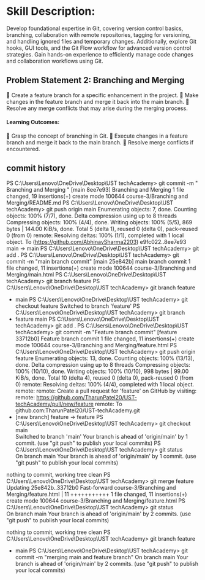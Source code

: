 # Skill Description:

Develop foundational expertise in Git, covering version control basics, branching, collaboration with
remote repositories, tagging for versioning, and handling ignored files and temporary changes.
Additionally, explore Git hooks, GUI tools, and the Git Flow workflow for advanced version control
strategies. Gain hands-on experience to efficiently manage code changes and collaboration
workflows using Git.

## Problem Statement 2: Branching and Merging

 Create a feature branch for a specific enhancement in the project.
 Make changes in the feature branch and merge it back into the main branch.
 Resolve any merge conflicts that may arise during the merging process.

#### Learning Outcomes:

 Grasp the concept of branching in Git.
 Execute changes in a feature branch and merge it back to the main branch.
 Resolve merge conflicts if encountered.

## commit history

PS C:\Users\Lenovo\OneDrive\Desktop\UST techAcademy> git commit -m " Branching and Merging "
[main 8ee7e93] Branching and Merging
1 file changed, 19 insertions(+)
create mode 100644 course-3/Branching and Merging/README.md
PS C:\Users\Lenovo\OneDrive\Desktop\UST techAcademy> git push origin main
Enumerating objects: 7, done.
Counting objects: 100% (7/7), done.
Delta compression using up to 8 threads
Compressing objects: 100% (4/4), done.
Writing objects: 100% (5/5), 869 bytes | 144.00 KiB/s, done.
Total 5 (delta 1), reused 0 (delta 0), pack-reused 0 (from 0)
remote: Resolving deltas: 100% (1/1), completed with 1 local object.
To (https://github.com/AbhinavSharma2203)
e9fc022..8ee7e93 main -> main
PS C:\Users\Lenovo\OneDrive\Desktop\UST techAcademy> git add .
PS C:\Users\Lenovo\OneDrive\Desktop\UST techAcademy> git commit -m "main branch commit"
[main 25e842b] main branch commit
1 file changed, 11 insertions(+)
create mode 100644 course-3/Branching and Merging/main.html
PS C:\Users\Lenovo\OneDrive\Desktop\UST techAcademy> git branch feature
PS C:\Users\Lenovo\OneDrive\Desktop\UST techAcademy> git branch
feature

- main
  PS C:\Users\Lenovo\OneDrive\Desktop\UST techAcademy> git checkout feature
  Switched to branch 'feature'
  PS C:\Users\Lenovo\OneDrive\Desktop\UST techAcademy> git branch
- feature
  main
  PS C:\Users\Lenovo\OneDrive\Desktop\UST techAcademy> git add .
  PS C:\Users\Lenovo\OneDrive\Desktop\UST techAcademy> git commit -m "Feature branch commit"
  [feature 33712b0] Feature branch commit
  1 file changed, 11 insertions(+)
  create mode 100644 course-3/Branching and Merging/feature.html
  PS C:\Users\Lenovo\OneDrive\Desktop\UST techAcademy> git push origin feature
  Enumerating objects: 13, done.
  Counting objects: 100% (13/13), done.
  Delta compression using up to 8 threads
  Compressing objects: 100% (10/10), done.
  Writing objects: 100% (10/10), 998 bytes | 99.00 KiB/s, done.
  Total 10 (delta 4), reused 0 (delta 0), pack-reused 0 (from 0)
  remote: Resolving deltas: 100% (4/4), completed with 1 local object.
  remote:
  remote: Create a pull request for 'feature' on GitHub by visiting:
  remote: https://github.com/TharunPatel20/UST-techAcademy/pull/new/feature
  remote:
  To github.com:TharunPatel20/UST-techAcademy.git
- [new branch] feature -> feature
  PS C:\Users\Lenovo\OneDrive\Desktop\UST techAcademy> git checkout main  
  Switched to branch 'main'
  Your branch is ahead of 'origin/main' by 1 commit.
  (use "git push" to publish your local commits)
  PS C:\Users\Lenovo\OneDrive\Desktop\UST techAcademy> git status  
  On branch main
  Your branch is ahead of 'origin/main' by 1 commit.
  (use "git push" to publish your local commits)

nothing to commit, working tree clean
PS C:\Users\Lenovo\OneDrive\Desktop\UST techAcademy> git merge feature  
Updating 25e842b..33712b0
Fast-forward
course-3/Branching and Merging/feature.html | 11 +++++++++++
1 file changed, 11 insertions(+)
create mode 100644 course-3/Branching and Merging/feature.html
PS C:\Users\Lenovo\OneDrive\Desktop\UST techAcademy> git status  
On branch main
Your branch is ahead of 'origin/main' by 2 commits.
(use "git push" to publish your local commits)

nothing to commit, working tree clean
PS C:\Users\Lenovo\OneDrive\Desktop\UST techAcademy> git branch
feature

- main
  PS C:\Users\Lenovo\OneDrive\Desktop\UST techAcademy> git commit -m "merging main and feature branch"
  On branch main
  Your branch is ahead of 'origin/main' by 2 commits.
  (use "git push" to publish your local commits)

